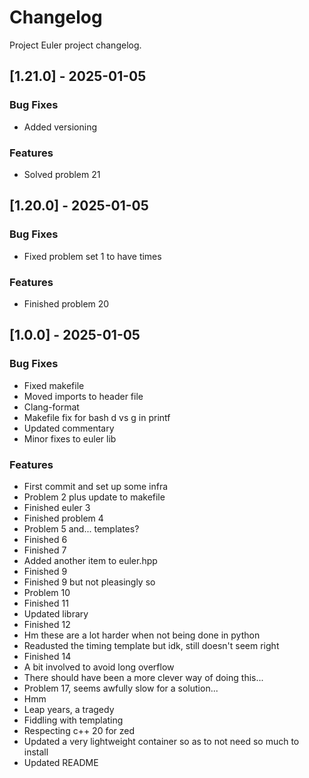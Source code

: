 # Changelog

Project Euler project changelog.

## [1.21.0] - 2025-01-05

### Bug Fixes

- Added versioning

### Features

- Solved problem 21

## [1.20.0] - 2025-01-05

### Bug Fixes

- Fixed problem set 1 to have times

### Features

- Finished problem 20

## [1.0.0] - 2025-01-05

### Bug Fixes

- Fixed makefile
- Moved imports to header file
- Clang-format
- Makefile fix for bash d vs g in printf
- Updated commentary
- Minor fixes to euler lib

### Features

- First commit and set up some infra
- Problem 2 plus update to makefile
- Finished euler 3
- Finished problem 4
- Problem 5 and... templates?
- Finished 6
- Finished 7
- Added another item to euler.hpp
- Finished 9
- Finished 9 but not pleasingly so
- Problem 10
- Finished 11
- Updated library
- Finished 12
- Hm these are a lot harder when not being done in python
- Readusted the timing template but idk, still doesn't seem right
- Finished 14
- A bit involved to avoid long overflow
- There should have been a more clever way of doing this...
- Problem 17, seems awfully slow for a solution...
- Hmm
- Leap years, a tragedy
- Fiddling with templating
- Respecting c++ 20 for zed
- Updated a very lightweight container so as to not need so much to install
- Updated README

<!-- generated by git-cliff -->
